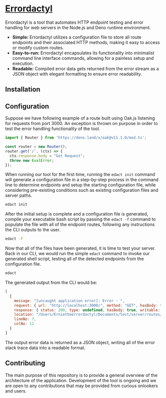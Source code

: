 # [Errordactyl](https://errordactyl.com/)

Errordactyl is a tool that automates HTTP endpoint testing and error handling for web servers in the Node.js and Deno runtime environment.

* **Simple:** Errordactyl utilizes a configuration file to store all route endpoints and their associated HTTP methods, making it easy to access or modify custom routes.
* **Easy-to-run:** Errordactyl encapsulates its functionality into minimalist command line interface commands, allowing for a painless setup and execution. 
* **Readable:** Compiled error data gets returned from the error stream as a JSON object with elegant formatting to ensure error readability. 

## Installation

## Configuration

Suppose we have following example of a route built using Oak.js listening for requests from port 3000. An exception is thrown on purpose in order to test the error handling functionality of the tool. 

```ts
import { Router } from 'https://deno.land/x/oak@v11.1.0/mod.ts';

const router = new Router();
router.get('/', (ctx) => {
  ctx.response.body = "Get Request";
  throw new EvalError;
});
```

When running our tool for the first time, running the `edact init` command will generate a configuration file in a step-by-step process in the command line to determine endpoints and setup the starting configuration file, while considering pre-existing conditions such as existing configuration files and server paths.

```sh
edact init
```

After the initial setup is complete and a configuration file is generated, compile your executable bash script by passing the `edact -f` command to populate the file with all of the endpoint routes, following any instructions the CLI outputs to the user.

```sh
edact -f
```

Now that all of the files have been generated, it is time to test your server. Back in our CLI, we would run the simple `edact` command to invoke our generated shell script, testing all of the detected endpoints from the configuration file. 

```sh
edact
```

The generated output from the CLI would be:

```javascript
[
  {
    message: "[uncaught application error]: Error - ",
    request: { url: "http://localhost:3000/", method: "GET", hasBody: false },
    response: { status: 200, type: undefined, hasBody: true, writable: true },
    location: "/Users/Ernietheerrordactyl/Documents/test/server/routes/router.ts",
    lineNo: 7,
    colNo: 11
  }
]
```

The output error data is returned as a JSON object, writing all of the error stack trace data into a readable format. 
 
## Contributing

The main purpose of this repository is to provide a general overview of the architecture of the application. Development of the tool is ongoing and we are open to any contributions that may be provided from curious onlookers and users. 
